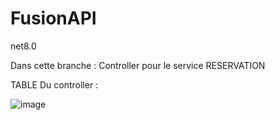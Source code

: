 # FusionAPI

net8.0

Dans cette branche : Controller pour le service RESERVATION


TABLE Du controller : 


![image](https://github.com/user-attachments/assets/2b680401-04cc-4eb6-b639-52e1808b337e)
